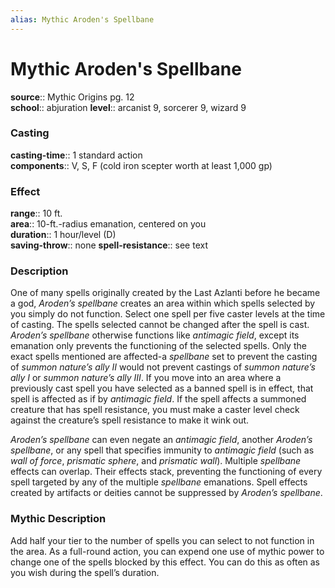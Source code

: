 ```yaml
---
alias: Mythic Aroden's Spellbane
---
```


# Mythic Aroden's Spellbane

**source**:: Mythic Origins pg. 12  
**school**:: abjuration
**level**:: arcanist 9, sorcerer 9, wizard 9

### Casting 

**casting-time**:: 1 standard action  
**components**:: V, S, F (cold iron scepter worth at least 1,000 gp)

### Effect 

**range**:: 10 ft.  
**area**:: 10-ft.-radius emanation, centered on you  
**duration**:: 1 hour/level (D)  
**saving-throw**:: none
**spell-resistance**:: see text

### Description 

One of many spells originally created by the Last Azlanti before he became a god, *Aroden’s spellbane* creates an area within which spells selected by you simply do not function. Select one spell per five caster levels at the time of casting. The spells selected cannot be changed after the spell is cast. *Aroden’s spellbane* otherwise functions like *antimagic field*, except its emanation only prevents the functioning of the selected spells. Only the exact spells mentioned are affected-a *spellbane* set to prevent the casting of *summon nature’s ally II* would not prevent castings of *summon nature’s ally I* or *summon nature’s ally III*. If you move into an area where a previously cast spell you have selected as a banned spell is in effect, that spell is affected as if by *antimagic field*. If the spell affects a summoned creature that has spell resistance, you must make a caster level check against the creature’s spell resistance to make it wink out.  
  
*Aroden’s spellbane* can even negate an *antimagic field*, another *Aroden’s spellbane*, or any spell that specifies immunity to *antimagic field* (such as *wall of force*, *prismatic sphere*, and *prismatic wall*). Multiple *spellbane* effects can overlap. Their effects stack, preventing the functioning of every spell targeted by any of the multiple *spellbane* emanations. Spell effects created by artifacts or deities cannot be suppressed by *Aroden’s spellbane*.

### Mythic Description

Add half your tier to the number of spells you can select to not function in the area. As a full-round action, you can expend one use of mythic power to change one of the spells blocked by this effect. You can do this as often as you wish during the spell’s duration.
